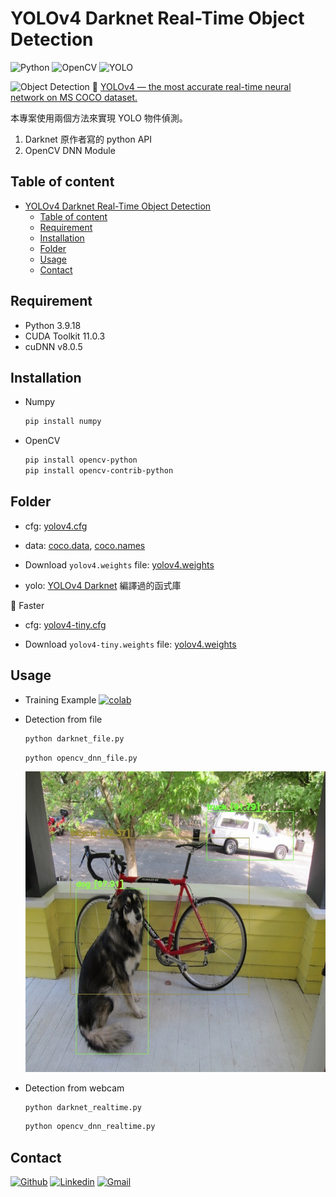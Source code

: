 # YOLOv4 Darknet Real-Time Object Detection

![Python](https://img.shields.io/badge/Python-14354C.svg?logo=python&logoColor=white) ![OpenCV](https://img.shields.io/badge/Opencv-5C3EE8.svg?logo=Opencv&logoColor=white) ![YOLO](https://img.shields.io/badge/YOLO-00FFFF.svg?logo=YOLO&logoColor=black)

![Object Detection](https://miro.medium.com/v2/resize:fit:2792/format:webp/1*Co8xD0IWPaBiWr-Xfu38dw.jpeg)
:link: [YOLOv4 — the most accurate real-time neural network on MS COCO dataset.](https://alexeyab84.medium.com/yolov4-the-most-accurate-real-time-neural-network-on-ms-coco-dataset-73adfd3602fe)

本專案使用兩個方法來實現 YOLO 物件偵測。

1. Darknet 原作者寫的 python API
2. OpenCV DNN Module

## Table of content

- [YOLOv4 Darknet Real-Time Object Detection](#yolov4-darknet-real-time-object-detection)
  - [Table of content](#table-of-content)
  - [Requirement](#requirement)
  - [Installation](#installation)
  - [Folder](#folder)
  - [Usage](#usage)
  - [Contact](#contact)

## Requirement

- Python 3.9.18
- CUDA Toolkit 11.0.3
- cuDNN v8.0.5

## Installation

- Numpy
  
  ```bash
  pip install numpy
  ```

- OpenCV

  ```bash
  pip install opencv-python
  pip install opencv-contrib-python
  ```

## Folder

- cfg: [yolov4.cfg](https://github.com/AlexeyAB/darknet/blob/master/cfg/yolov4.cfg)

- data: [coco.data](https://github.com/AlexeyAB/darknet/blob/master/cfg/coco.data), [coco.names](https://github.com/AlexeyAB/darknet/blob/master/cfg/coco.names)

- Download `yolov4.weights` file: [yolov4.weights](https://github.com/AlexeyAB/darknet/releases/download/darknet_yolo_v3_optimal/yolov4.weights)

- yolo: [YOLOv4 Darknet](https://github.com/AlexeyAB/darknet) 編譯過的函式庫

:pushpin: Faster

- cfg: [yolov4-tiny.cfg](https://github.com/AlexeyAB/darknet/blob/master/cfg/yolov4-tiny.cfg)

- Download `yolov4-tiny.weights` file: [yolov4.weights](https://github.com/AlexeyAB/darknet/releases/download/darknet_yolo_v4_pre/yolov4-tiny.weights)

## Usage

- Training Example
  [![colab](https://user-images.githubusercontent.com/4096485/86174097-b56b9000-bb29-11ea-9240-c17f6bacfc34.png)](https://colab.research.google.com/drive/1_GdoqCJWXsChrOiY8sZMr_zbr_fH-0Fg)

- Detection from file
  
  ```bash
  python darknet_file.py
  ```

  ```bash
  python opencv_dnn_file.py
  ```

  ![result](./result.jpg)

- Detection from webcam
  
  ```bash
  python darknet_realtime.py
  ```

  ```bash
  python opencv_dnn_realtime.py
  ```

## Contact

[![Github](https://img.shields.io/badge/Github-100000.svg?logo=github&logoColor=white)](https://github.com/YunTW) [![Linkedin](https://img.shields.io/badge/Linkedin-0077B5.svg?logo=linkedin&logoColor=white)](https://www.linkedin.com/in/yuntw/) [![Gmail](https://img.shields.io/badge/Gmail-D14836?logo=gmail&logoColor=white)](terrell60813@gmail.com)
